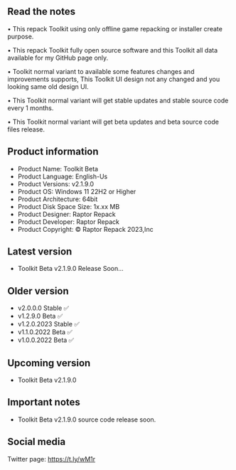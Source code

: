 Read the notes
--------------

• This repack Toolkit using only offline game repacking or installer create purpose.

• This repack Toolkit fully open source software and this Toolkit all data available for my GitHub page only.

• Toolkit normal variant to available some features changes and improvements supports, This Toolkit UI design not any changed and you looking same old design UI.

• This Toolkit normal variant will get stable updates and stable source code every 1 months.

• This Toolkit normal variant will get beta updates and beta source code files release.

Product information
-------------------
- Product Name: Toolkit Beta
- Product Language: English-Us
- Product Versions: v2.1.9.0
- Product OS: Windows 11 22H2 or Higher
- Product Architecture: 64bit
- Product Disk Space Size: 1x.xx MB
- Product Designer: Raptor Repack
- Product Developer: Raptor Repack
- Product Copyright: © Raptor Repack 2023,Inc

Latest version
--------------
- Toolkit Beta v2.1.9.0 Release Soon...

Older version
-------------
- v2.0.0.0 Stable ✅
- v1.2.9.0 Beta ✅
- v1.2.0.2023 Stable ✅
- v1.1.0.2022 Beta ✅
- v1.0.0.2022 Beta ✅

Upcoming version
----------------
- Toolkit Beta v2.1.9.0

Important notes
---------------
- Toolkit Beta v2.1.9.0 source code release soon.

Social media
------------
Twitter page: https://t.ly/wM1r
